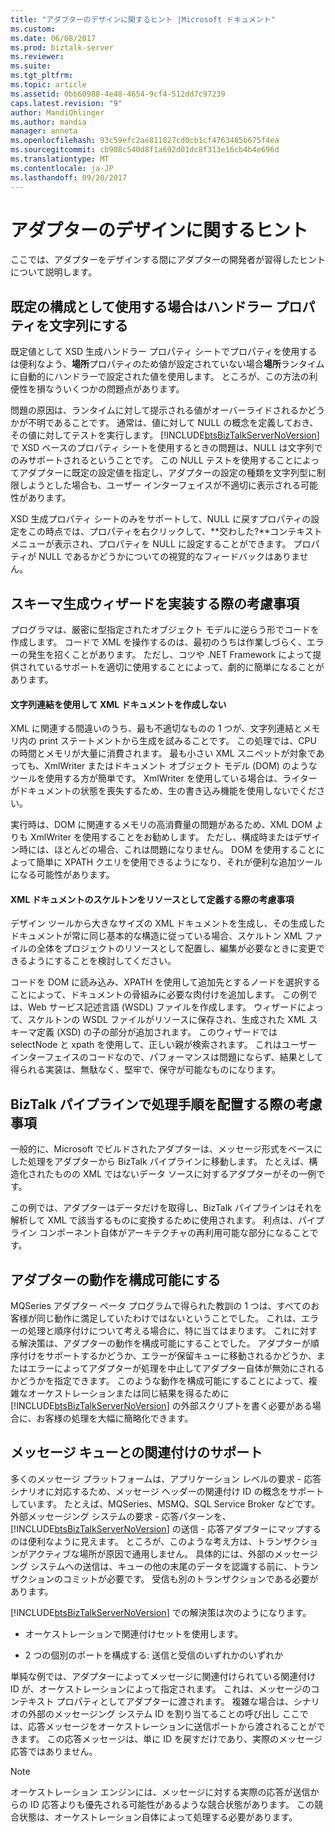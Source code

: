 ```yaml
---
title: "アダプターのデザインに関するヒント |Microsoft ドキュメント"
ms.custom: 
ms.date: 06/08/2017
ms.prod: biztalk-server
ms.reviewer: 
ms.suite: 
ms.tgt_pltfrm: 
ms.topic: article
ms.assetid: 0bb60988-4e48-4654-9cf4-512dd7c97239
caps.latest.revision: "9"
author: MandiOhlinger
ms.author: mandia
manager: anneta
ms.openlocfilehash: 93c59efc2ae811827cd0cb1cf4763485b675f4ea
ms.sourcegitcommit: cb908c540d8f1a692d01dc8f313e16cb4b4e696d
ms.translationtype: MT
ms.contentlocale: ja-JP
ms.lasthandoff: 09/20/2017
---
```

# <a name="tips-for-designing-your-adapter"></a>アダプターのデザインに関するヒント
ここでは、アダプターをデザインする間にアダプターの開発者が習得したヒントについて説明します。  
  
## <a name="handler-properties-should-be-strings-if-used-as-default-configurations"></a>既定の構成として使用する場合はハンドラー プロパティを文字列にする  
 既定値として XSD 生成ハンドラー プロパティ シートでプロパティを使用するは便利なよう、**場所**プロパティのため値が設定されていない場合**場所**ランタイムに自動的にハンドラーで設定された値を使用します。 ところが、この方法の利便性を損なういくつかの問題点があります。  
  
 問題の原因は、ランタイムに対して提示される値がオーバーライドされるかどうかが不明であることです。 通常は、値に対して NULL の概念を定義しておき、その値に対してテストを実行します。 [!INCLUDE[btsBizTalkServerNoVersion](../includes/btsbiztalkservernoversion-md.md)] で XSD ベースのプロパティ シートを使用するときの問題は、NULL は文字列でのみサポートされるということです。 この NULL テストを使用することによってアダプターに既定の設定値を指定し、アダプターの設定の種類を文字列型に制限しようとした場合も、ユーザー インターフェイスが不適切に表示される可能性があります。  
  
 XSD 生成プロパティ シートのみをサポートして、NULL に戻すプロパティの設定をこの時点では、プロパティを右クリックして、**交わした?**コンテキスト メニューが表示され、プロパティを NULL に設定することができます。 プロパティが NULL であるかどうかについての視覚的なフィードバックはありません。  
  
## <a name="considerations-for-implementing-schema-generation-wizards"></a>スキーマ生成ウィザードを実装する際の考慮事項  
 プログラマは、厳密に型指定されたオブジェクト モデルに逆らう形でコードを作成します。 コードで XML を操作するのは、最初のうちは作業しづらく、エラーの発生を招くことがあります。 ただし、コツや .NET Framework によって提供されているサポートを適切に使用することによって、劇的に簡単になることがあります。  
  
#### <a name="do-not-create-xml-documents-with-string-concatenation"></a>文字列連結を使用して XML ドキュメントを作成しない  
 XML に関連する間違いのうち、最も不適切なものの 1 つが、文字列連結とメモリ内の print ステートメントから生成を試みることです。 この処理では、CPU の時間とメモリが大量に消費されます。 最も小さい XML スニペットが対象であっても、XmlWriter またはドキュメント オブジェクト モデル (DOM) のようなツールを使用する方が簡単です。 XmlWriter を使用している場合は、ライターがドキュメントの状態を喪失するため、生の書き込み機能を使用しないでください。  
  
 実行時は、DOM に関連するメモリの高消費量の問題があるため、XML DOM よりも XmlWriter を使用することをお勧めします。 ただし、構成時またはデザイン時には、ほとんどの場合、これは問題になりません。 DOM を使用することによって簡単に XPATH クエリを使用できるようになり、それが便利な追加ツールになる可能性があります。  
  
#### <a name="consider-defining-the-skeleton-of-your-xml-document-as-a-resource"></a>XML ドキュメントのスケルトンをリソースとして定義する際の考慮事項  
 デザイン ツールから大きなサイズの XML ドキュメントを生成し、その生成したドキュメントが常に同じ基本的な構造に従っている場合、スケルトン XML ファイルの全体をプロジェクトのリソースとして配置し、編集が必要なときに変更できるようにすることを検討してください。  
  
 コードを DOM に読み込み、XPATH を使用して追加先とするノードを選択することによって、ドキュメントの骨組みに必要な肉付けを追加します。 この例では、Web サービス記述言語 (WSDL) ファイルを作成します。 ウィザードによって、スケルトンの WSDL ファイルがリソースに保存され、生成された XML スキーマ定義 (XSD) の子の部分が追加されます。 このウィザードでは selectNode と xpath を使用して、正しい親が検索されます。 これはユーザー インターフェイスのコードなので、パフォーマンスは問題にならず、結果として得られる実装は、無駄なく、堅牢で、保守が可能なものになります。  
  
## <a name="consider-placing-processing-steps-in-the-biztalk-pipeline"></a>BizTalk パイプラインで処理手順を配置する際の考慮事項  
 一般的に、Microsoft でビルドされたアダプターは、メッセージ形式をベースにした処理をアダプターから BizTalk パイプラインに移動します。 たとえば、構造化されたものの XML ではないデータ ソースに対するアダプターがその一例です。  
  
 この例では、アダプターはデータだけを取得し、BizTalk パイプラインはそれを解析して XML で該当するものに変換するために使用されます。 利点は、パイプライン コンポーネント自体がアーキテクチャの再利用可能な部分になることです。  
  
## <a name="make-adapter-behavior-configurable"></a>アダプターの動作を構成可能にする  
 MQSeries アダプター ベータ プログラムで得られた教訓の 1 つは、すべてのお客様が同じ動作に満足していたわけではないということでした。 これは、エラーの処理と順序付けについて考える場合に、特に当てはまります。 これに対する解決策は、アダプターの動作を構成可能にすることでした。 アダプターが順序付けをサポートするかどうか、エラーが保留キューに移動されるかどうか、またはエラーによってアダプターが処理を中止してアダプター自体が無効にされるかどうかを指定できます。 このような動作を構成可能にすることによって、複雑なオーケストレーションまたは同じ結果を得るために [!INCLUDE[btsBizTalkServerNoVersion](../includes/btsbiztalkservernoversion-md.md)] の外部スクリプトを書く必要がある場合に、お客様の処理を大幅に簡略化できます。  
  
## <a name="support-correlation-with-message-queues"></a>メッセージ キューとの関連付けのサポート  
 多くのメッセージ プラットフォームは、アプリケーション レベルの要求 - 応答シナリオに対応するため、メッセージ ヘッダーの関連付け ID の概念をサポートしています。 たとえば、MQSeries、MSMQ、SQL Service Broker などです。 外部メッセージング システムの要求 - 応答パターンを、[!INCLUDE[btsBizTalkServerNoVersion](../includes/btsbiztalkservernoversion-md.md)] の送信 - 応答アダプターにマップするのは便利なように見えます。 ところが、このような考え方は、トランザクションがアクティブな場所が原因で通用しません。 具体的には、外部のメッセージング システムへの送信は、キューの他の末尾のデータを認識する前に、トランザクションのコミットが必要です。 受信も別のトランザクションである必要があります。  
  
 [!INCLUDE[btsBizTalkServerNoVersion](../includes/btsbiztalkservernoversion-md.md)] での解決策は次のようになります。  
  
-   オーケストレーションで関連付けセットを使用します。  
  
-   2 つの個別のポートを構成する: 送信と受信のいずれかのいずれか  
  
 単純な例では、アダプターによってメッセージに関連付けられている関連付け ID が、オーケストレーションによって指定されます。 これは、メッセージのコンテキスト プロパティとしてアダプターに渡されます。 複雑な場合は、シナリオの外部のメッセージング システム ID を割り当てることの呼び出し ここでは、応答メッセージをオーケストレーションに送信ポートから渡されることができます。 この応答メッセージは、単に ID を戻すだけであり、実際のメッセージ応答ではありません。  
  
> [!NOTE]
>  オーケストレーション エンジンには、メッセージに対する実際の応答が送信からの ID 応答よりも優先される可能性があるような競合状態があります。 この競合状態は、オーケストレーション自体によって処理する必要があります。